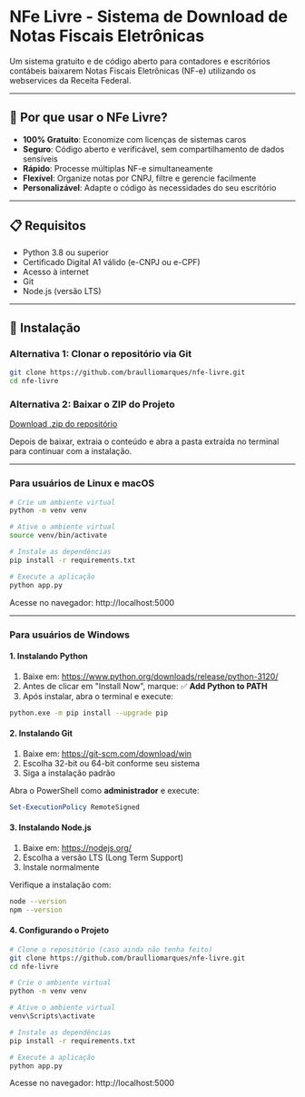 # NFe Livre - Sistema de Download de Notas Fiscais Eletrônicas

Um sistema gratuito e de código aberto para contadores e escritórios contábeis baixarem Notas Fiscais Eletrônicas (NF-e) utilizando os webservices da Receita Federal.

---

## 🌟 Por que usar o NFe Livre?

- **100% Gratuito**: Economize com licenças de sistemas caros
- **Seguro**: Código aberto e verificável, sem compartilhamento de dados sensíveis
- **Rápido**: Processe múltiplas NF-e simultaneamente
- **Flexível**: Organize notas por CNPJ, filtre e gerencie facilmente
- **Personalizável**: Adapte o código às necessidades do seu escritório

---

## 📋 Requisitos

- Python 3.8 ou superior
- Certificado Digital A1 válido (e-CNPJ ou e-CPF)
- Acesso à internet
- Git
- Node.js (versão LTS)

---

## 🚀 Instalação

### Alternativa 1: Clonar o repositório via Git

```bash
git clone https://github.com/braulliomarques/nfe-livre.git
cd nfe-livre
```

### Alternativa 2: Baixar o ZIP do Projeto

[Download .zip do repositório](https://github.com/braulliomarques/nfe-livre/archive/refs/heads/main.zip)

Depois de baixar, extraia o conteúdo e abra a pasta extraída no terminal para continuar com a instalação.

---

### Para usuários de Linux e macOS

```bash
# Crie um ambiente virtual
python -m venv venv

# Ative o ambiente virtual
source venv/bin/activate

# Instale as dependências
pip install -r requirements.txt

# Execute a aplicação
python app.py
```

Acesse no navegador: http://localhost:5000

---

### Para usuários de Windows

#### 1. Instalando Python

1. Baixe em: https://www.python.org/downloads/release/python-3120/  
2. Antes de clicar em "Install Now", marque: ✅ **Add Python to PATH**
3. Após instalar, abra o terminal e execute:

```bash
python.exe -m pip install --upgrade pip
```

#### 2. Instalando Git

1. Baixe em: https://git-scm.com/download/win  
2. Escolha 32-bit ou 64-bit conforme seu sistema  
3. Siga a instalação padrão

Abra o PowerShell como **administrador** e execute:

```powershell
Set-ExecutionPolicy RemoteSigned
```

#### 3. Instalando Node.js

1. Baixe em: https://nodejs.org/  
2. Escolha a versão LTS (Long Term Support)  
3. Instale normalmente

Verifique a instalação com:

```bash
node --version
npm --version
```

#### 4. Configurando o Projeto

```bash
# Clone o repositório (caso ainda não tenha feito)
git clone https://github.com/braulliomarques/nfe-livre.git
cd nfe-livre

# Crie o ambiente virtual
python -m venv venv

# Ative o ambiente virtual
venv\Scripts\activate

# Instale as dependências
pip install -r requirements.txt

# Execute a aplicação
python app.py
```

Acesse no navegador: http://localhost:5000
